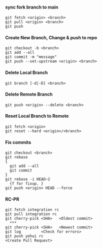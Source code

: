 #### sync fork branch to main
```
git fetch <origin> <branch>
git pull <origin> <branch>
git push
```
#### Create New Branch, Change & push to repo
```
git checkout -b <branch>
git add --all
git commit -m "message"
git push --set-upstream <origin> <branch>
```
#### Delete Local Branch
```
git branch [-d|-D] <branch>
```
#### Delete Remote Branch
```
git push <origin> --delete <branch>
```
#### Reset Local Branch to Remote
```
git fetch <origin>
git reset --hard <origin>/<branch>
```
#### Fix commits
```
git checkout <branch>
git rebase
{
  git add --all
  git commit
}
git rebase -i HEAD~2
  {f for fixup. }
git push <origin> HEAD --force
```
#### RC-PR
```
git fetch integration rc
git pull integration rc
git cherry-pick <SHA>   <Oldest commit>
  ***
git cherry-pick <SHA>   <Newest commit>
git log         <Check for errors>
git push yehui rc
<Create Pull Request>
```
